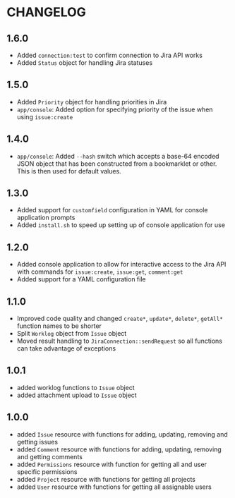 CHANGELOG
=========

1.6.0
-----
  * Added `connection:test` to confirm connection to Jira API works
  * Added `Status` object for handling Jira statuses

1.5.0
-----
  * Added `Priority` object for handling priorities in Jira
  * `app/console`: Added option for specifying priority of the issue when using `issue:create`

1.4.0
-----

 * `app/console`: Added `--hash` switch which accepts a base-64 encoded JSON object
   that has been constructed from a bookmarklet or other. This is
   then used for default values.

1.3.0
-----

 * Added support for `customfield` configuration in YAML for console application prompts
 * Added `install.sh` to speed up setting up of console application for use

1.2.0
-----

 * Added console application to allow for interactive access to the Jira API with
   commands for `issue:create`, `issue:get`, `comment:get`
 * Added support for a YAML configuration file

1.1.0
-----

 * Improved code quality and changed `create*`, `update*`, `delete*`, `getAll*` function names to be shorter
 * Split `Worklog` object from `Issue` object
 * Moved result handling to `JiraConnection::sendRequest` so all functions can take advantage of exceptions

1.0.1
-----

 * added worklog functions to `Issue` object
 * added attachment upload to `Issue` object

1.0.0
-----

 * added `Issue` resource with functions for adding, updating, removing and getting issues
 * added `Comment` resource with functions for adding, updating, removing and getting comments
 * added `Permissions` resource with function for getting all and user specific permissions
 * added `Project` resource with functions for getting all projects
 * added `User` resource with functions for getting all assignable users
